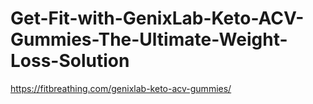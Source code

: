 # Get-Fit-with-GenixLab-Keto-ACV-Gummies-The-Ultimate-Weight-Loss-Solution
https://fitbreathing.com/genixlab-keto-acv-gummies/
